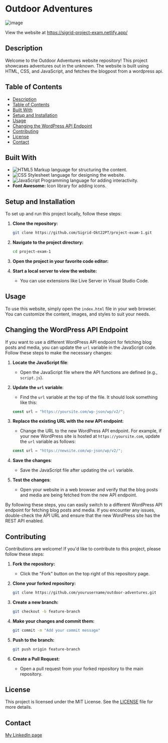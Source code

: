 # Outdoor Adventures

![image](https://sigrid-project-exam.netlify.app/assets/images/mainpage_screencapture.png)

View the website at https://sigrid-project-exam.netlify.app/

## Description

Welcome to the Outdoor Adventures website repository! This project showcases adventures out in the unknown. The website is built using HTML, CSS, and JavaScript, and fetches the blogpost from a wordpress api.

## Table of Contents

- [Description](#description)
- [Table of Contents](#table-of-contents)
- [Built With](#built-with)
- [Setup and Installation](#setup-and-installation)
- [Usage](#usage)
- [Changing the WordPress API Endpoint](#Changing-the-WordPress-API-Endpoint)
- [Contributing](#contributing)
- [License](#license)
- [Contact](#contact)


## Built With

- ![HTML5](https://img.shields.io/badge/html5-%23E34F26.svg?style=for-the-badge&logo=html5&logoColor=white) Markup language for structuring the content.
- ![CSS](https://img.shields.io/badge/css3-%231572B6.svg?style=for-the-badge&logo=css3&logoColor=white) Stylesheet language for designing the website.
- ![JavaScript](https://img.shields.io/badge/javascript-%23323330.svg?style=for-the-badge&logo=javascript&logoColor=%23F7DF1E) Programming language for adding interactivity.
- **Font Awesome:** Icon library for adding icons.


## Setup and Installation

To set up and run this project locally, follow these steps:

1. **Clone the repository:**
    ```sh
    git clone https://github.com/Sigrid-Okt22PT/project-exam-1.git
    ```

2. **Navigate to the project directory:**
    ```sh
    cd project-exam-1
    ```

3. **Open the project in your favorite code editor:**

4. **Start a local server to view the website:**
    - You can use extensions like Live Server in Visual Studio Code.

## Usage

To use this website, simply open the `index.html` file in your web browser. You can customize the content, images, and styles to suit your needs.

## Changing the WordPress API Endpoint

If you want to use a different WordPress API endpoint for fetching blog posts and media, you can update the `url` variable in the JavaScript code. Follow these steps to make the necessary changes:

1. **Locate the JavaScript file**:
    - Open the JavaScript file where the API functions are defined (e.g., `script.js`).

2. **Update the `url` variable**:
    - Find the `url` variable at the top of the file. It should look something like this:
    ```javascript
    const url = "https://yoursite.com/wp-json/wp/v2/";
    ```

3. **Replace the existing URL with the new API endpoint**:
    - Change the URL to the new WordPress API endpoint. For example, if your new WordPress site is hosted at `https://yoursite.com`, update the `url` variable as follows:
    ```javascript
    const url = "https://newsite.com/wp-json/wp/v2/";
    ```

4. **Save the changes**:
    - Save the JavaScript file after updating the `url` variable.

5. **Test the changes**:
    - Open your website in a web browser and verify that the blog posts and media are being fetched from the new API endpoint.

By following these steps, you can easily switch to a different WordPress API endpoint for fetching blog posts and media. If you encounter any issues, double-check the API URL and ensure that the new WordPress site has the REST API enabled.


## Contributing

Contributions are welcome! If you'd like to contribute to this project, please follow these steps:

1. **Fork the repository:**
    - Click the "Fork" button on the top right of this repository page.

2. **Clone your forked repository:**
    ```sh
    git clone https://github.com/yourusername/outdoor-adventures.git
    ```

3. **Create a new branch:**
    ```sh
    git checkout -b feature-branch
    ```

4. **Make your changes and commit them:**
    ```sh
    git commit -m "Add your commit message"
    ```

5. **Push to the branch:**
    ```sh
    git push origin feature-branch
    ```

6. **Create a Pull Request:**
    - Open a pull request from your forked repository to the main repository.

## License

This project is licensed under the MIT License. See the [LICENSE](LICENSE) file for more details.

## Contact

[My LinkedIn page](https://www.linkedin.com/in/sigrid-johanne-husev%C3%A5g-132513a5/)

